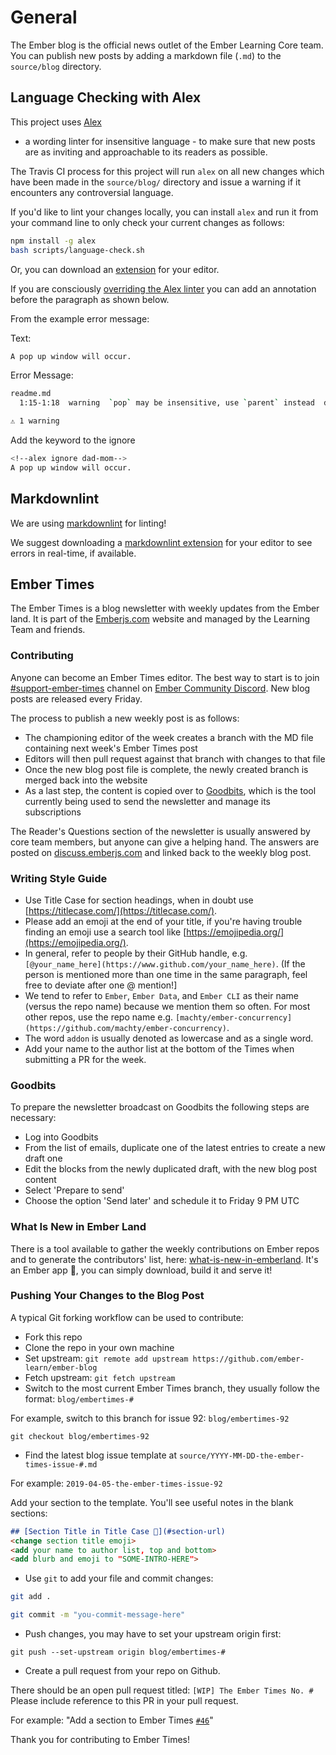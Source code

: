 # General

The Ember blog is the official news outlet of the Ember Learning Core team. You can publish new posts by adding a markdown file (`.md`) to the `source/blog` directory.

## Language Checking with Alex

This project uses [Alex](https://github.com/wooorm/alex)

- a wording linter for insensitive language - to make sure that new posts are as inviting and approachable to its readers as possible.

The Travis CI process for this project will run `alex` on all new changes which have been made
in the `source/blog/` directory and issue a warning if it encounters any controversial language.

If you'd like to lint your changes locally, you can install `alex` and run it from your command line
to only check your current changes as follows:

```bash
npm install -g alex
bash scripts/language-check.sh
```

Or, you can download an [extension](https://github.com/get-alex/alex#integrations) for your editor.

If you are consciously [overriding the Alex linter](https://github.com/get-alex/alex#control) you can add an annotation before the paragraph as shown below.

From the example error message:

Text:

```bash
A pop up window will occur.
```

Error Message:

```bash
readme.md
  1:15-1:18  warning  `pop` may be insensitive, use `parent` instead  dad-mom  retext-equality

⚠ 1 warning
```

Add the keyword to the ignore

```bash
<!--alex ignore dad-mom-->
A pop up window will occur.
```

## Markdownlint

We are using [markdownlint](https://github.com/DavidAnson/markdownlint) for linting!

We suggest downloading a [markdownlint extension](https://github.com/DavidAnson/markdownlint#related) for your editor to see errors in real-time, if available.

## Ember Times

The Ember Times is a blog newsletter with weekly updates from the Ember land.
It is part of the [Emberjs.com](https://emberjs.com/) website and managed by the Learning Team and friends.

### Contributing

Anyone can become an Ember Times editor. The best way to start is to join [#support-ember-times](https://discordapp.com/channels/480462759797063690/485450546887786506) channel on [Ember Community Discord](https://discordapp.com/invite/zT3asNS). New blog posts are released every Friday.

The process to publish a new weekly post is as follows:

- The championing editor of the week creates a branch with the MD file containing next week's Ember Times post
- Editors will then pull request against that branch with changes to that file
- Once the new blog post file is complete, the newly created branch is merged back into the website
- As a last step, the content is copied over to [Goodbits](https://the-emberjs-times.ongoodbits.com/), which is the tool currently being used to send the newsletter and manage its subscriptions

The Reader's Questions section of the newsletter is usually answered by core team members, but anyone can give a helping hand. 
The answers are posted on [discuss.emberjs.com](https://discuss.emberjs.com/) and linked back to the weekly blog post.

### Writing Style Guide

- Use Title Case for section headings, when in doubt use [https://titlecase.com/](https://titlecase.com/).
- Please add an emoji at the end of your title, if you're having trouble finding an emoji use a search tool like [https://emojipedia.org/](https://emojipedia.org/).
- In general, refer to people by their GitHub handle, e.g. `[@your_name_here](https://www.github.com/your_name_here)`. (If the person is mentioned more than one time in the same paragraph, feel free to deviate after one @ mention!]
- We tend to refer to `Ember`, `Ember Data`, and `Ember CLI` as their name (versus the repo name) because we mention them so often. For most other repos, use the repo name e.g. `[machty/ember-concurrency](https://github.com/machty/ember-concurrency)`.
- The word `addon` is usually denoted as lowercase and as a single word.
- Add your name to the author list at the bottom of the Times when submitting a PR for the week.

### Goodbits

To prepare the newsletter broadcast on Goodbits the following steps are necessary:

- Log into Goodbits
- From the list of emails, duplicate one of the latest entries to create a new draft one
- Edit the blocks from the newly duplicated draft, with the new blog post content
- Select 'Prepare to send'
- Choose the option 'Send later' and schedule it to Friday 9 PM UTC

### What Is New in Ember Land

There is a tool available to gather the weekly contributions on Ember repos and to generate the contributors' list, here: [what-is-new-in-emberland](https://github.com/jessica-jordan/whats-new-in-emberland). It's an Ember app 🐹, you can simply download, build it and serve it!

### Pushing Your Changes to the Blog Post

A typical Git forking workflow can be used to contribute:

- Fork this repo
- Clone the repo in your own machine
- Set upstream: `git remote add upstream https://github.com/ember-learn/ember-blog`
- Fetch upstream: `git fetch upstream`
- Switch to the most current Ember Times branch, they usually follow the format: `blog/embertimes-#` 

For example, switch to this branch for issue 92: `blog/embertimes-92`

`git checkout blog/embertimes-92` 

- Find the latest blog issue template at `source/YYYY-MM-DD-the-ember-times-issue-#.md`

For example: `2019-04-05-the-ember-times-issue-92`

Add your section to the template. You'll see useful notes in the blank sections:

```md
## [Section Title in Title Case 🐹](#section-url)
<change section title emoji>
<add your name to author list, top and bottom>
<add blurb and emoji to "SOME-INTRO-HERE">
```

- Use `git` to add your file and commit changes:

```bash
git add .

git commit -m "you-commit-message-here"
```

- Push changes, you may have to set your upstream origin first:

`git push --set-upstream origin blog/embertimes-#`

- Create a pull request from your repo on Github. 

There should be an open pull request titled: `[WIP] The Ember Times No. #` Please include reference to this PR in your pull request. 

For example: "Add a section to Ember Times [`#46`](https://github.com/ember-learn/ember-blog/pull/46)"

Thank you for contributing to Ember Times!

